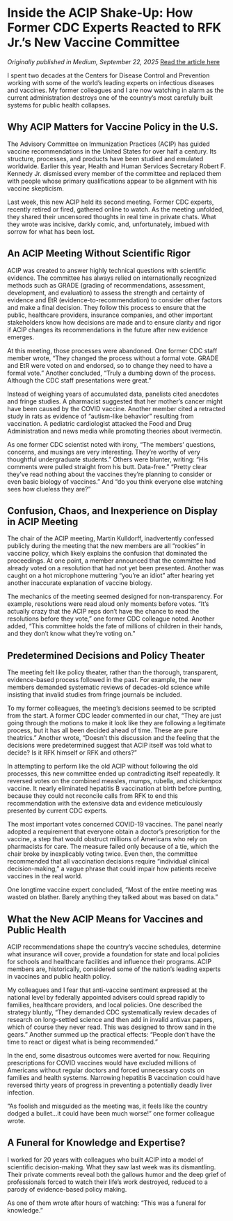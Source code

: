 # Inside the ACIP Shake-Up: How Former CDC Experts Reacted to RFK Jr.’s New Vaccine Committee

*Originally published in Medium, September 22, 2025*
[Read the article here](https://medium.com/@drjaykvarma/cdc-experts-rfk-acip-vaccine-chaos-ddc12e676a3f)

I spent two decades at the Centers for Disease Control and Prevention working with some of the world’s leading experts on infectious diseases and vaccines. My former colleagues and I are now watching in alarm as the current administration destroys one of the country’s most carefully built systems for public health collapses.

## Why ACIP Matters for Vaccine Policy in the U.S.

The Advisory Committee on Immunization Practices (ACIP) has guided vaccine recommendations in the United States for over half a century. Its structure, processes, and products have been studied and emulated worldwide. Earlier this year, Health and Human Services Secretary Robert F. Kennedy Jr. dismissed every member of the committee and replaced them with people whose primary qualifications appear to be alignment with his vaccine skepticism.

Last week, this new ACIP held its second meeting. Former CDC experts, recently retired or fired, gathered online to watch. As the meeting unfolded, they shared their uncensored thoughts in real time in private chats. What they wrote was incisive, darkly comic, and, unfortunately, imbued with sorrow for what has been lost.

## An ACIP Meeting Without Scientific Rigor

ACIP was created to answer highly technical questions with scientific evidence. The committee has always relied on internationally recognized methods such as GRADE (grading of recommendations, assessment, development, and evaluation) to assess the strength and certainty of evidence and EtR (evidence-to-recommendation) to consider other factors and make a final decision. They follow this process to ensure that the public, healthcare providers, insurance companies, and other important stakeholders know how decisions are made and to ensure clarity and rigor if ACIP changes its recommendations in the future after new evidence emerges.

At this meeting, those processes were abandoned. One former CDC staff member wrote, “They changed the process without a formal vote. GRADE and EtR were voted on and endorsed, so to change they need to have a formal vote.” Another concluded, “Truly a dumbing down of the process. Although the CDC staff presentations were great.”

Instead of weighing years of accumulated data, panelists cited anecdotes and fringe studies. A pharmacist suggested that her mother’s cancer might have been caused by the COVID vaccine. Another member cited a retracted study in rats as evidence of “autism-like behavior” resulting from vaccination. A pediatric cardiologist attacked the Food and Drug Administration and news media while promoting theories about ivermectin.

As one former CDC scientist noted with irony, “The members’ questions, concerns, and musings are very interesting. They’re worthy of very thoughtful undergraduate students.” Others were blunter, writing: “His comments were pulled straight from his butt. Data-free.” “Pretty clear they’ve read nothing about the vaccines they’re planning to consider or even basic biology of vaccines.” And “do you think everyone else watching sees how clueless they are?”

## Confusion, Chaos, and Inexperience on Display in ACIP Meeting

The chair of the ACIP meeting, Martin Kulldorff, inadvertently confessed publicly during the meeting that the new members are all “rookies” in vaccine policy, which likely explains the confusion that dominated the proceedings. At one point, a member announced that the committee had already voted on a resolution that had not yet been presented. Another was caught on a hot microphone muttering “you’re an idiot” after hearing yet another inaccurate explanation of vaccine biology.

The mechanics of the meeting seemed designed for non-transparency. For example, resolutions were read aloud only moments before votes. “It’s actually crazy that the ACIP reps don’t have the chance to read the resolutions before they vote,” one former CDC colleague noted. Another added, “This committee holds the fate of millions of children in their hands, and they don’t know what they’re voting on.”

## Predetermined Decisions and Policy Theater

The meeting felt like policy theater, rather than the thorough, transparent, evidence-based process followed in the past. For example, the new members demanded systematic reviews of decades-old science while insisting that invalid studies from fringe journals be included.

To my former colleagues, the meeting’s decisions seemed to be scripted from the start. A former CDC leader commented in our chat, “They are just going through the motions to make it look like they are following a legitimate process, but it has all been decided ahead of time. These are pure theatrics.” Another wrote, “Doesn’t this discussion and the feeling that the decisions were predetermined suggest that ACIP itself was told what to decide? Is it RFK himself or RFK and others?”

In attempting to perform like the old ACIP without following the old processes, this new committee ended up contradicting itself repeatedly. It reversed votes on the combined measles, mumps, rubella, and chickenpox vaccine. It nearly eliminated hepatitis B vaccination at birth before punting, because they could not reconcile calls from RFK to end this recommendation with the extensive data and evidence meticulously presented by current CDC experts.

The most important votes concerned COVID-19 vaccines. The panel nearly adopted a requirement that everyone obtain a doctor’s prescription for the vaccine, a step that would obstruct millions of Americans who rely on pharmacists for care. The measure failed only because of a tie, which the chair broke by inexplicably voting twice. Even then, the committee recommended that all vaccination decisions require “individual clinical decision-making,” a vague phrase that could impair how patients receive vaccines in the real world.

One longtime vaccine expert concluded, “Most of the entire meeting was wasted on blather. Barely anything they talked about was based on data.”

## What the New ACIP Means for Vaccines and Public Health

ACIP recommendations shape the country’s vaccine schedules, determine what insurance will cover, provide a foundation for state and local policies for schools and healthcare facilities and influence their programs. ACIP members are, historically, considered some of the nation’s leading experts in vaccines and public health policy.

My colleagues and I fear that anti-vaccine sentiment expressed at the national level by federally appointed advisers could spread rapidly to families, healthcare providers, and local policies. One described the strategy bluntly, “They demanded CDC systematically review decades of research on long-settled science and then add in invalid antivax papers, which of course they never read. This was designed to throw sand in the gears.” Another summed up the practical effects: “People don’t have the time to react or digest what is being recommended.”

In the end, some disastrous outcomes were averted for now. Requiring prescriptions for COVID vaccines would have excluded millions of Americans without regular doctors and forced unnecessary costs on families and health systems. Narrowing hepatitis B vaccination could have reversed thirty years of progress in preventing a potentially deadly liver infection.

“As foolish and misguided as the meeting was, it feels like the country dodged a bullet…it could have been much worse!” one former colleague wrote.

## A Funeral for Knowledge and Expertise?

I worked for 20 years with colleagues who built ACIP into a model of scientific decision-making. What they saw last week was its dismantling. Their private comments reveal both the gallows humor and the deep grief of professionals forced to watch their life’s work destroyed, reduced to a parody of evidence-based policy making.

As one of them wrote after hours of watching: “This was a funeral for knowledge.”
